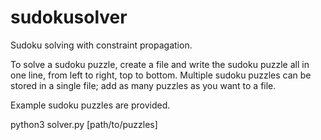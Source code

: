 # sudokusolver

Sudoku solving with constraint propagation.

To solve a sudoku puzzle, create a file and write the sudoku puzzle all in one line, from left to right, top to bottom. Multiple sudoku puzzles can be stored in a single file; add as many puzzles as you want to a file.

Example sudoku puzzles are provided. 

python3 solver.py [path/to/puzzles]
